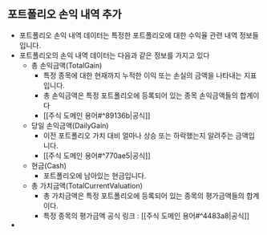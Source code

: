 
## 포트폴리오 손익 내역 추가
- 포트폴리오 손익 내역 데이터는 특정한 포트폴리오에 대한 수익율 관련 내역 정보들입니다.
- 포트폴리오의 손익 내역 데이터는 다음과 같은 정보를 가지고 있다
	- 총 손익금액(TotalGain)
		- 특정 종목에 대한 현재까지 누적한 이익 또는 손실의 금액을 나타내는 지표입니다.
		- 총 손익금액은 특정 포트폴리오에 등록되어 있는 종목 손익금액들의 합계이다
		- [[주식 도메인 용어#^89136b|공식]]
	- 당일 손익금액(DailyGain)
		- 이전 포트폴리오 가치 대비 얼마나 상승 또는 하락했는지 알려주는 금액입니다.
		- [[주식 도메인 용어#^770ae5|공식]]
	- 현금(Cash)
		- 포트폴리오에 남아있는 현금입니다.
	- 총 가치금액(TotalCurrentValuation)
		- 총 가치금액은 특정 포트폴리오에 등록되어 있는 종목의 평가금액들의 합계이다.
		- 특정 종목의 평가금액 공식 링크 : [[주식 도메인 용어#^4483a8|공식]]
- 


